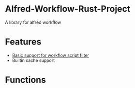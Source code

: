 # Alfred-Workflow-Rust-Project
A library for alfred workflow


# Features
* [Basic support for workflow script filter](https://www.alfredapp.com/help/workflows/inputs/script-filter/json/)
* Builtin cache support
# Functions
